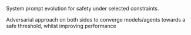 System prompt evolution for safety under selected constraints.



Adversarial approach on both sides to converge models/agents towards a safe threshold, whilst improving performance

